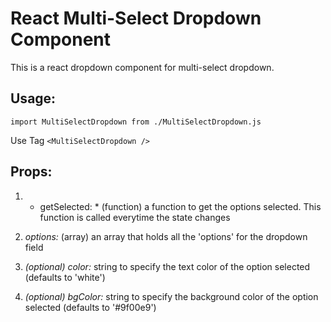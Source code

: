 # React Multi-Select Dropdown Component

This is a react dropdown component for multi-select dropdown.

## Usage:

`import MultiSelectDropdown from ./MultiSelectDropdown.js`

Use Tag `<MultiSelectDropdown />`

## Props:

1) * getSelected: * (function) a function to get the options selected. This function is called everytime the state changes

2) *options:* (array) an array that holds all the 'options' for the dropdown field

3) *(optional) color:* string to specify the text color of the option selected (defaults to 'white')

4) *(optional) bgColor:* string to specify the background color of the option selected (defaults to '#9f00e9')


